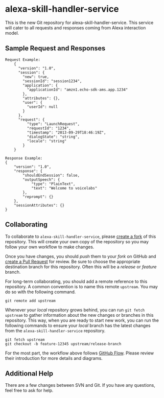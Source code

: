 # alexa-skill-handler-service
This is the new Git repository for alexa-skill-handler-service. This service will cater to all requests and responses coming from Alexa interaction model.

## Sample Request and Responses
	Request Example:
		{
		  "version": "1.0",
		  "session": {
		    "new": true,
		    "sessionId": "session1234",
		    "application": {
		      "applicationId": "amzn1.echo-sdk-ams.app.1234"
		    },
		    "attributes": {},
		    "user": {
		      "userId": null
		    }
		  },
		  "request": {
			  "type": "LaunchRequest",
			  "requestId": "1234",
			  "timestamp": "2013-09-29T18:46:19Z",
			  "dialogState": "string",
			  "locale": "string"
			}
		}
	
	Response Example:
	{
	    "version": "1.0",
	    "response": {
	        "shouldEndSession": false,
	        "outputSpeech": {
	            "type": "PlainText",
	            "text": "Welcome to voicelabs"
	        },
	        "reprompt": {}
	    },
	    "sessionAttributes": {}
	}
	
## Collaborating
To collaborate to `alexa-skill-handler-service`, please [create a fork](https://help.github.com/articles/fork-a-repo/) of this repository. This will create your own copy of the repository so you may follow your own workflow to make changes.

Once you have changes, you should *push* them to your *fork* on GitHub and [create a Pull Request](https://help.github.com/articles/cloning-a-repository/) for review. Be sure to choose the appropriate destination branch for this repository. Often this will be a *release* or *feature* branch.

For long-term collaborating, you should add a remote reference to this repository. A common convention is to name this remote `upstream`. You may do so with the following command.

    git remote add upstream 

Whenever your *local* repository grows behind, you can run `git fetch upstream` to gather information about the new changes or branches in this repository. This way, when you are ready to start new work, you can run the following commands to ensure your *local* branch has the latest changes from the `alexa-skill-handler-service` repository.

    git fetch upstream
    git checkout -b feature-12345 upstream/release-branch

For the most part, the workflow above follows [GitHub Flow](https://guides.github.com/introduction/flow/). Please review their introduction for more details and diagrams.


## Additional Help
There are a few changes between SVN and Git. If you have any questions, feel free to ask for help.
